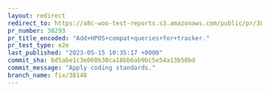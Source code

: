 ```yaml
---
layout: redirect
redirect_to: https://a8c-woo-test-reports.s3.amazonaws.com/public/pr/38293/e2e/index.html
pr_number: 38293
pr_title_encoded: "Add+HPOS+compat+queries+for+tracker."
pr_test_type: e2e
last_published: "2023-05-15 10:35:17 +0000"
commit_sha: bd5abe1c3e060b30ca18bb6ab9bc5e54a13b58bd
commit_message: "Apply coding standards."
branch_name: fix/38148
---
```

